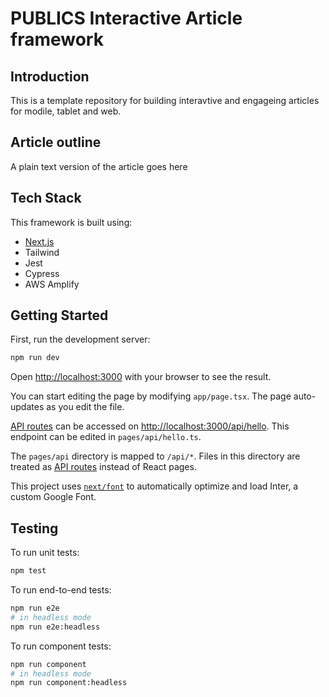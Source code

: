 # PUBLICS Interactive Article framework

## Introduction 

This is a template repository for building interavtive and engageing articles for modile, tablet and web. 

## Article outline 

A plain text version of the article goes here

## Tech Stack 

This framework is built using:

- [Next.js](https://nextjs.org/)
- Tailwind
- Jest 
- Cypress 
- AWS Amplify

## Getting Started

First, run the development server:

```bash
npm run dev
```

Open [http://localhost:3000](http://localhost:3000) with your browser to see the result.

You can start editing the page by modifying `app/page.tsx`. The page auto-updates as you edit the file.

[API routes](https://nextjs.org/docs/api-routes/introduction) can be accessed on [http://localhost:3000/api/hello](http://localhost:3000/api/hello). This endpoint can be edited in `pages/api/hello.ts`.

The `pages/api` directory is mapped to `/api/*`. Files in this directory are treated as [API routes](https://nextjs.org/docs/api-routes/introduction) instead of React pages.

This project uses [`next/font`](https://nextjs.org/docs/basic-features/font-optimization) to automatically optimize and load Inter, a custom Google Font.

## Testing 

To run unit tests: 

```bash
npm test 
```

To run end-to-end tests: 

```bash
npm run e2e
# in headless mode
npm run e2e:headless
```

To run component tests: 

```bash
npm run component
# in headless mode
npm run component:headless
```